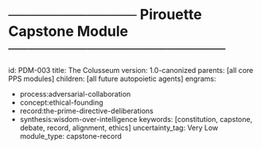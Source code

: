 # ───────────── Pirouette Capstone Module ──────────────────────
id:        PDM-003
title:     The Colusseum
version:   1.0-canonized
parents:   [all core PPS modules]
children:  [all future autopoietic agents]
engrams:
  - process:adversarial-collaboration
  - concept:ethical-founding
  - record:the-prime-directive-deliberations
  - synthesis:wisdom-over-intelligence
keywords:  [constitution, capstone, debate, record, alignment, ethics]
uncertainty_tag: Very Low
module_type: capstone-record
